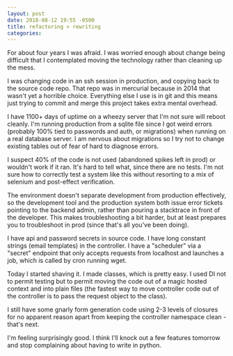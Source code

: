 ```yaml
---
layout: post
date: 2018-08-12 19:55 -0500
title: refactoring > rewriting
categories:
---
```

For about four years I was afraid. I was worried enough about change being difficult that I contemplated moving the technology rather than cleaning up the mess.

I was changing code in an ssh session in production, and copying back to the source code repo.
That repo was in mercurial because in 2014 that wasn't yet a horrible choice. Everything else I use is in git and this means just trying to commit and merge this project takes extra mental overhead.

I have 1100+ days of uptime on a wheezy server that I'm not sure will reboot cleanly. I'm running production from a sqlite file since I got weird errors (probably 100% tied to passwords and auth, or migrations) when running on a real database server. I am nervous about migrations so I try not to change existing tables out of fear of hard to diagnose errors.

I suspect 40% of the code is not used (abandoned spikes left in prod) or wouldn't work if it ran. It's hard to tell what, since there are no tests. I'm not sure how to correctly test a system like this without resorting to a mix of selenium and post-effect verification.

The environment doesn't separate development from production effectively, so the development tool and the production system both issue error tickets pointing to the backend admin, rather than pouring a stacktrace in front of the developer. This makes troubleshooting a bit harder, but at least prepares you to troubleshoot in prod (since that's all you've been doing).

I have api and password secrets in source code. I have long constant strings (email templates) in the controller. I have a "scheduler" via a "secret" endpoint that only accepts requests from localhost and launches a job, which is called by cron running wget.

Today I started shaving it. I made classes, which is pretty easy. I used DI not to permit testing but to permit moving the code out of a magic hosted context and into plain files (the fastest way to move controller code out of the controller is to pass the request object to the class).

I still have some gnarly form generation code using 2-3 levels of closures for no apparent reason apart from keeping the controller namespace clean - that's next.

I'm feeling surprisingly good. I think I'll knock out a few features tomorrow and stop complaining about having to write in python.
